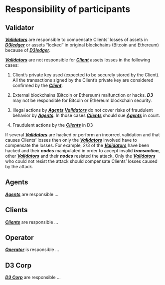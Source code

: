 # Responsibility of participants

## Validator

[**_Validators_**](https://github.com/alexeymaklakov/D3-wiki/blob/master/docs/validators.md "Validators of D3") are responsible to compensate Clients’ losses of assets in [**_D3ledger_**](https://github.com/alexeymaklakov/D3-wiki/blob/master/docs/dlt.md "D3 Ledger") or assets “locked” in original blockchains (Bitcoin and Ethereum) because of [**_D3ledger_**](https://github.com/alexeymaklakov/D3-wiki/blob/master/docs/dlt.md "D3 Ledger").

[**_Validators_**](https://github.com/alexeymaklakov/D3-wiki/blob/master/docs/validators.md "Validators of D3") are not responsible for [**_Client_**](https://github.com/alexeymaklakov/D3-wiki/blob/master/docs/clients.md "Clients of D3") assets losses in the following cases:
  
  1) Client’s private key used (expected to be securely stored by the Client). 
  All the transactions signed by the Client’s private key are considered confirmed by the [**_Client_**](https://github.com/alexeymaklakov/D3-wiki/blob/master/docs/clients.md "Clients of D3"). 
  
  2) External blockchains (Bitcoin or Ethereum) malfunction or hacks. 
  **_D3_** may not be responsible for Bitcoin or Ethereum blockchain security.
  
  3) Illegal actions by [**_Agents_**](https://github.com/alexeymaklakov/D3-wiki/blob/master/docs/agents.md "Agents of D3")
  [**_Validators_**](https://github.com/alexeymaklakov/D3-wiki/blob/master/docs/validators.md "Validators of D3") do not cover risks of fraudulent behavior by [**_Agents_**](https://github.com/alexeymaklakov/D3-wiki/blob/master/docs/agents.md "Agents of D3"). In those cases [**_Clients_**](https://github.com/alexeymaklakov/D3-wiki/blob/master/docs/clients.md "Clients of D3") should sue [**_Agents_**](https://github.com/alexeymaklakov/D3-wiki/blob/master/docs/agents.md "Agents of D3") in court.
  
  4) Fraudulent actions by the [**_Clients_**](https://github.com/alexeymaklakov/D3-wiki/blob/master/docs/clients.md "Clients of D3") in D3

If several [**_Validators_**](https://github.com/alexeymaklakov/D3-wiki/blob/master/docs/validators.md "Validators of D3") are hacked or perform an incorrect validation and that causes Clients’ losses then only the [**_Validators_**](https://github.com/alexeymaklakov/D3-wiki/blob/master/docs/validators.md "Validators of D3") involved have to compensate the losses. For example, 2/3 of the [**_Validators_**](https://github.com/alexeymaklakov/D3-wiki/blob/master/docs/validators.md "Validators of D3") have been hacked and their **_nodes_** manipulated in order to accept invalid **_transaction_**, other [**_Validators_**](https://github.com/alexeymaklakov/D3-wiki/blob/master/docs/validators.md "Validators of D3") and their **_nodes_** resisted the attack. Only the [**_Validators_**](https://github.com/alexeymaklakov/D3-wiki/blob/master/docs/validators.md "Validators of D3") who could not resist the attack should compensate Clients’ losses caused by the attack.

## Agents

[**_Agents_**](https://github.com/alexeymaklakov/D3-wiki/blob/master/docs/agents.md "Agents of D3") are responsible ...

## Clients

[**_Clients_**](https://github.com/alexeymaklakov/D3-wiki/blob/master/docs/clients.md "Clients of D3") are responsible ...

## Operator

[**_Operator_**](https://github.com/alexeymaklakov/D3-wiki/blob/master/docs/operator.md "Operator of D3") is responsible ...

## D3 Corp

[**_D3 Corp_**](https://github.com/alexeymaklakov/D3-wiki/blob/master/docs/d3corp.md "D3 Corp") are responsible ...
